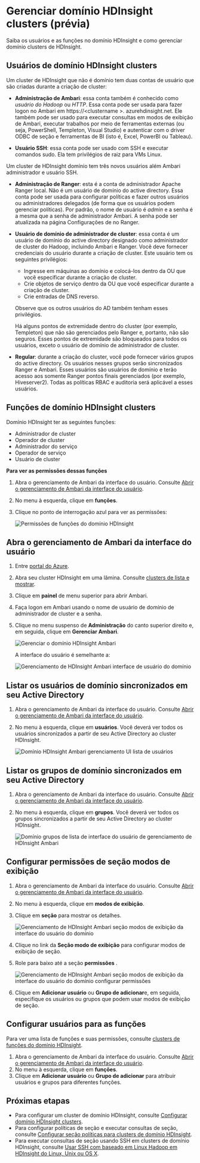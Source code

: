 <properties
    pageTitle="Gerenciar clusters de domínio HDInsight | Microsoft Azure"
    description="Saiba como gerenciar clusters de domínio HDInsight"
    services="hdinsight"
    documentationCenter=""
    authors="saurinsh"
    manager="jhubbard"
    editor="cgronlun"
    tags=""/>

<tags
    ms.service="hdinsight"
    ms.devlang="na"
    ms.topic="article"
    ms.tgt_pltfrm="na"
    ms.workload="big-data"
    ms.date="10/25/2016"
    ms.author="saurinsh"/>

# <a name="manage-domain-joined-hdinsight-clusters-preview"></a>Gerenciar domínio HDInsight clusters (prévia)



Saiba os usuários e as funções no domínio HDInsight e como gerenciar domínio clusters de HDInsight.

## <a name="users-of-domain-joined-hdinsight-clusters"></a>Usuários de domínio HDInsight clusters

Um cluster de HDInsight que não é domínio tem duas contas de usuário que são criadas durante a criação de cluster:

- **Administração de Ambari**: essa conta também é conhecido como *usuário do Hadoop* ou *HTTP*. Essa conta pode ser usada para fazer logon no Ambari em https://&lt;clustername >. azurehdinsight.net. Ele também pode ser usado para executar consultas em modos de exibição de Ambari, executar trabalhos por meio de ferramentas externas (ou seja, PowerShell, Templeton, Visual Studio) e autenticar com o driver ODBC de seção e ferramentas de BI (isto é, Excel, PowerBI ou Tableau).

- **Usuário SSH**: essa conta pode ser usado com SSH e executar comandos sudo. Ela tem privilégios de raiz para VMs Linux.

Um cluster de HDInsight domínio tem três novos usuários além Ambari administrador e usuário SSH.

- **Administração de Ranger**: esta é a conta de administrador Apache Ranger local. Não é um usuário de domínio do active directory. Essa conta pode ser usada para configurar políticas e fazer outros usuários ou administradores delegados (de forma que os usuários podem gerenciar políticas). Por padrão, o nome de usuário é *admin* e a senha é a mesma que a senha de administrador Ambari. A senha pode ser atualizada na página Configurações de no Ranger.

- **Usuário de domínio de administrador de cluster**: essa conta é um usuário de domínio do active directory designado como administrador de cluster do Hadoop, incluindo Ambari e Ranger. Você deve fornecer credenciais do usuário durante a criação de cluster. Este usuário tem os seguintes privilégios:

    - Ingresse em máquinas ao domínio e colocá-los dentro da OU que você especificar durante a criação de cluster.
    - Crie objetos de serviço dentro da OU que você especificar durante a criação de cluster. 
    - Crie entradas de DNS reverso.

    Observe que os outros usuários do AD também tenham esses privilégios. 

    Há alguns pontos de extremidade dentro do cluster (por exemplo, Templeton) que não são gerenciados pelo Ranger e, portanto, não são seguros. Esses pontos de extremidade são bloqueados para todos os usuários, exceto o usuário de domínio de administrador de cluster. 

- **Regular**: durante a criação do cluster, você pode fornecer vários grupos do active directory. Os usuários nesses grupos serão sincronizados Ranger e Ambari. Esses usuários são usuários de domínio e terão acesso aos somente Ranger pontos finais gerenciados (por exemplo, Hiveserver2). Todas as políticas RBAC e auditoria será aplicável a esses usuários.

## <a name="roles-of-domain-joined-hdinsight-clusters"></a>Funções de domínio HDInsight clusters

Domínio HDInsight ter as seguintes funções:

- Administrador de cluster
- Operador de cluster
- Administrador do serviço
- Operador de serviço
- Usuário de cluster

**Para ver as permissões dessas funções**

1. Abra o gerenciamento de Ambari da interface do usuário.  Consulte [Abrir o gerenciamento de Ambari da interface do usuário](#open-the-ambari-management-ui).
2. No menu à esquerda, clique em **funções**.
3. Clique no ponto de interrogação azul para ver as permissões:

    ![Permissões de funções do domínio HDInsight](./media/hdinsight-domain-joined-manage/hdinsight-domain-joined-roles-permissions.png)

## <a name="open-the-ambari-management-ui"></a>Abra o gerenciamento de Ambari da interface do usuário

1. Entre [portal do Azure](https://portal.azure.com).
2. Abra seu cluster HDInsight em uma lâmina. Consulte [clusters de lista e mostrar](hdinsight-administer-use-management-portal.md#list-and-show-clusters).
3. Clique em **painel** de menu superior para abrir Ambari.
4. Faça logon em Ambari usando o nome de usuário de domínio de administrador de cluster e a senha.
5. Clique no menu suspenso de **Administração** do canto superior direito e, em seguida, clique em **Gerenciar Ambari**.

    ![Gerenciar o domínio HDInsight Ambari](./media/hdinsight-domain-joined-manage/hdinsight-domain-joined-manage-ambari.png)

    A interface do usuário é semelhante a:

    ![Gerenciamento de HDInsight Ambari interface de usuário do domínio](./media/hdinsight-domain-joined-manage/hdinsight-domain-joined-ambari-management-ui.png)

## <a name="list-the-domain-users-synchronized-from-your-active-directory"></a>Listar os usuários de domínio sincronizados em seu Active Directory

1. Abra o gerenciamento de Ambari da interface do usuário.  Consulte [Abrir o gerenciamento de Ambari da interface do usuário](#open-the-ambari-management-ui).
2. No menu à esquerda, clique em **usuários**. Você deverá ver todos os usuários sincronizados a partir de seu Active Directory ao cluster HDInsight.

    ![Domínio HDInsight Ambari gerenciamento UI lista de usuários](./media/hdinsight-domain-joined-manage/hdinsight-domain-joined-ambari-management-ui-users.png)

## <a name="list-the-domain-groups-synchronized-from-your-active-directory"></a>Listar os grupos de domínio sincronizados em seu Active Directory

1. Abra o gerenciamento de Ambari da interface do usuário.  Consulte [Abrir o gerenciamento de Ambari da interface do usuário](#open-the-ambari-management-ui).
2. No menu à esquerda, clique em **grupos**. Você deverá ver todos os grupos sincronizados a partir de seu Active Directory ao cluster HDInsight.

    ![Domínio grupos de lista de interface do usuário de gerenciamento de HDInsight Ambari](./media/hdinsight-domain-joined-manage/hdinsight-domain-joined-ambari-management-ui-groups.png)


## <a name="configure-hive-views-permissions"></a>Configurar permissões de seção modos de exibição

1. Abra o gerenciamento de Ambari da interface do usuário.  Consulte [Abrir o gerenciamento de Ambari da interface do usuário](#open-the-ambari-management-ui).
2. No menu à esquerda, clique em **modos de exibição**.
3. Clique em **seção** para mostrar os detalhes.

    ![Gerenciamento de HDInsight Ambari seção modos de exibição da interface do usuário do domínio](./media/hdinsight-domain-joined-manage/hdinsight-domain-joined-ambari-management-ui-hive-views.png)

4. Clique no link da **Seção modo de exibição** para configurar modos de exibição de seção.
5. Role para baixo até a seção **permissões** .

    ![Gerenciamento de HDInsight Ambari seção modos de exibição da interface do usuário do domínio configurar permissões](./media/hdinsight-domain-joined-manage/hdinsight-domain-joined-ambari-management-ui-hive-views-permissions.png)

6. Clique em **Adicionar usuário** ou **Grupo de adicionar**e, em seguida, especifique os usuários ou grupos que podem usar modos de exibição de seção. 

## <a name="configure-users-for-the-roles"></a>Configurar usuários para as funções

 Para ver uma lista de funções e suas permissões, consulte [clusters de funções do domínio HDInsight](#roles-of-domain---joined-hdinsight-clusters).

1. Abra o gerenciamento de Ambari da interface do usuário.  Consulte [Abrir o gerenciamento de Ambari da interface do usuário](#open-the-ambari-management-ui).
2. No menu à esquerda, clique em **funções**.
3. Clique em **Adicionar usuário** ou **Grupo de adicionar** para atribuir usuários e grupos para diferentes funções.
 
## <a name="next-steps"></a>Próximas etapas

- Para configurar um cluster de domínio HDInsight, consulte [Configurar domínio HDInsight clusters](hdinsight-domain-joined-configure.md).
- Para configurar políticas de seção e executar consultas de seção, consulte [Configurar seção políticas para clusters de domínio HDInsight](hdinsight-domain-joined-run-hive.md).
- Para executar consultas de seção usando SSH em clusters de domínio HDInsight, consulte [Usar SSH com baseado em Linux Hadoop em HDInsight do Linux, Unix ou OS X](hdinsight-hadoop-linux-use-ssh-unix.md#connect-to-a-domain-joined-hdinsight-cluster).
